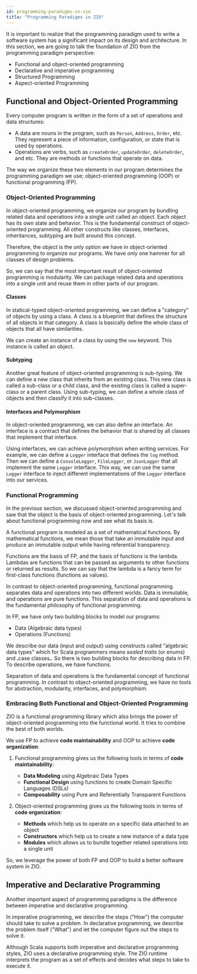 ```yaml
---
id: programming-paradigms-in-zio
title: "Programming Paradigms in ZIO"
---
```


It is important to realize that the programming paradigm used to write a software system has a significant impact on its design and architecture. In this section, we are going to talk the foundation of ZIO from the programming paradigm perspective:

- Functional and object-oriented programming
- Declarative and imperative programming
- Structured Programming
- Aspect-oriented Programming

## Functional and Object-Oriented Programming

Every computer program is written in the form of a set of operations and data structures:

- A data are nouns in the program, such as `Person`, `Address`, `Order`, etc. They represent a piece of information, configuration, or state that is used by operations.
- Operations are verbs, such as `createOrder`, `updateOrder`, `deleteOrder`, and etc. They are methods or functions that operate on data.

The way we organize these two elements in our program determines the programming paradigm we use; object-oriented programming (OOP) or functional programming (FP).

### Object-Oriented Programming

In object-oriented programming, we organize our program by bundling related data and operations into a single unit called an object. Each object has its own state and behavior. This is the fundamental construct of object-oriented programming. All other constructs like classes, interfaces, inheritances, subtyping are built around this concept.

Therefore, the object is the only option we have in object-oriented programming to organize our programs. We have only one hammer for all classes of design problems.

So, we can say that the most important result of object-oriented programming is modularity. We can package related data and operations into a single unit and reuse them in other parts of our program.

#### Classes

In statical-typed object-oriented programming, we can define a "category" of objects by using a class. A class is a blueprint that defines the structure of all objects in that category. A class is basically define the whole class of objects that all have similarities.

We can create an instance of a class by using the `new` keyword. This instance is called an object.

#### Subtyping

Another great feature of object-oriented programming is sub-typing. We can define a new class that inherits from an existing class. This new class is called a sub-class or a child class, and the existing class is called a super-class or a parent class. Using sub-typing, we can define a whole class of objects and then classify it into sub-classes.

#### Interfaces and Polymorphism

In object-oriented programming, we can also define an interface. An interface is a contract that defines the behavior that is shared by all classes that implement that interface.

Using interfaces, we can achieve polymorphism when writing services. For example, we can define a `Logger` interface that defines the `log` method. Then we can define a `ConsoleLogger`, `FileLogger`, or `JsonLogger` that all implement the same `Logger` interface. This way, we can use the same `Logger` interface to inject different implementations of the `Logger` interface into our services.

### Functional Programming

In the previous section, we discussed object-oriented programming and saw that the object is the basis of object-oriented programming. Let's talk about functional programming now and see what its basis is.

A functional program is modeled as a set of mathematical functions. By mathematical functions, we mean those that take an immutable input and produce an immutable output while having referential transparency.

Functions are the basis of FP, and the basis of functions is the lambda. Lambdas are functions that can be passed as arguments to other functions or returned as results. So we can say that the lambda is a fancy term for first-class functions (functions as values).

In contrast to object-oriented programming, functional programming separates data and operations into two different worlds. Data is immutable, and operations are pure functions. This separation of data and operations is the fundamental philosophy of functional programming.

In FP, we have only two building blocks to model our programs:

- Data (Algebraic data types)
- Operations (Functions)

We describe our data (input and output) using constructs called "algebraic data types" which for Scala programmers means _sealed traits_ (or enums) and ـcase classesـ. So there is two building blocks for describing data in FP. To describe operations, we have functions.

Separation of data and operations is the fundamental concept of functional programming. In contrast to object-oriented programming, we have no tools for abstraction, modularity, interfaces, and polymorphism.

### Embracing Both Functional and Object-Oriented Programming

ZIO is a functional programming library which also brings the power of object-oriented programming into the functional world. It tries to combine the best of both worlds.

We use FP to achieve **code maintainability** and OOP to achieve **code organization**:

1. Functional programming gives us the following tools in terms of **code maintainability**:

    - **Data Modeling** using Algebraic Data Types
    - **Functional Design** using functions to create Domain Specific Languages (DSLs)
    - **Composability** using Pure and Referentially Transparent Functions

2. Object-oriented programming gives us the following tools in terms of **code organization**:

    - **Methods** which help us to operate on a specific data attached to an object
    - **Constructors** which help us to create a new instance of a data type
    - **Modules** which allows us to bundle together related operations into a single unit

So, we leverage the power of both FP and OOP to build a better software system in ZIO.

## Imperative and Declarative Programming

Another important aspect of programming paradigms is the difference between imperative and declarative programming.

In imperative programming, we describe the steps ("How") the computer should take to solve a problem. In declarative programming, we describe the problem itself ("What") and let the computer figure out the steps to solve it.

Although Scala supports both imperative and declarative programming styles, ZIO uses a declarative programming style. The ZIO runtime interprets the program as a set of effects and decides what steps to take to execute it.
